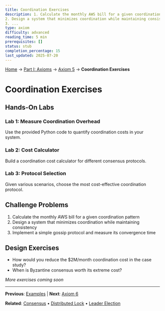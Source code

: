 ```yaml
---
title: Coordination Exercises
description: 1. Calculate the monthly AWS bill for a given coordination pattern
2. Design a system that minimizes coordination while maintaining consistency
3. ...
type: axiom
difficulty: advanced
reading_time: 5 min
prerequisites: []
status: stub
completion_percentage: 15
last_updated: 2025-07-20
---
```


<!-- Navigation -->
[Home](../../index.md) → [Part I: Axioms](../index.md) → [Axiom 5](index.md) → **Coordination Exercises**

# Coordination Exercises

## Hands-On Labs

### Lab 1: Measure Coordination Overhead
Use the provided Python code to quantify coordination costs in your system.

### Lab 2: Cost Calculator
Build a coordination cost calculator for different consensus protocols.

### Lab 3: Protocol Selection
Given various scenarios, choose the most cost-effective coordination protocol.

## Challenge Problems

1. Calculate the monthly AWS bill for a given coordination pattern
2. Design a system that minimizes coordination while maintaining consistency
3. Implement a simple gossip protocol and measure its convergence time

## Design Exercises

- How would you reduce the $2M/month coordination cost in the case study?
- When is Byzantine consensus worth its extreme cost?

*More exercises coming soon*

---

**Previous**: [Examples](examples.md) | **Next**: [Axiom 6](../axiom6-*)

**Related**: [Consensus](../../patterns/consensus.md) • [Distributed Lock](../../patterns/distributed-lock.md) • [Leader Election](../../patterns/leader-election.md)
